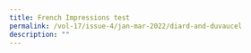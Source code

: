 ```yaml
---
title: French Impressions test
permalink: /vol-17/issue-4/jan-mar-2022/diard-and-duvaucel
description: ""
---
```


